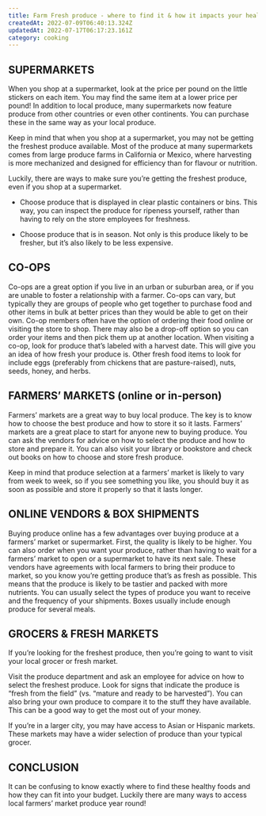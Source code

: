 ```yaml
---
title: Farm Fresh produce - where to find it & how it impacts your health
createdAt: 2022-07-09T06:40:13.324Z
updatedAt: 2022-07-17T06:17:23.161Z
category: cooking
---
```


## SUPERMARKETS

When you shop at a supermarket, look at the price per pound on the little stickers on each item. You may find the same item at a lower price per pound! In addition to local produce, many supermarkets now feature produce from other countries or even other continents. You can purchase these in the same way as your local produce.

Keep in mind that when you shop at a supermarket, you may not be getting the freshest produce available. Most of the produce at many supermarkets comes from large produce farms in California or Mexico, where harvesting is more mechanized and designed for efficiency than for flavour or nutrition.

Luckily, there are ways to make sure you’re getting the freshest produce, even if you shop at a supermarket.

- Choose produce that is displayed in clear plastic containers or bins. This way, you can inspect the produce for ripeness yourself, rather than having to rely on the store employees for freshness.

- Choose produce that is in season. Not only is this produce likely to be fresher, but it’s also likely to be less expensive.

## CO-OPS

Co-ops are a great option if you live in an urban or suburban area, or if you are unable to foster a relationship with a farmer. Co-ops can vary, but typically they are groups of people who get together to purchase food and other items in bulk at better prices than they would be able to get on their own.
Co-op members often have the option of ordering their food online or visiting the store to shop. There may also be a drop-off option so you can order your items and then pick them up at another location.
When visiting a co-op, look for produce that’s labeled with a harvest date. This will give you an idea of how fresh your produce is. Other fresh food items to look for include eggs (preferably from chickens that are pasture-raised), nuts, seeds, honey, and herbs.

## FARMERS’ MARKETS (online or in-person)

Farmers’ markets are a great way to buy local produce. The key is to know how to choose the best produce and how to store it so it lasts.
Farmers’ markets are a great place to start for anyone new to buying produce. You can ask the vendors for advice on how to select the produce and how to store and prepare it.
You can also visit your library or bookstore and check out books on how to choose and store fresh produce.

Keep in mind that produce selection at a farmers’ market is likely to vary from week to week, so if you see something you like, you should buy it as soon as possible and store it properly so that it lasts longer.

## ONLINE VENDORS & BOX SHIPMENTS

Buying produce online has a few advantages over buying produce at a farmers’ market or supermarket. First, the quality is likely to be higher. You can also order when you want your produce, rather than having to wait for a farmers’ market to open or a supermarket to have its next sale.
These vendors have agreements with local farmers to bring their produce to market, so you know you’re getting produce that’s as fresh as possible. This means that the produce is likely to be tastier and packed with more nutrients.
You can usually select the types of produce you want to receive and the frequency of your shipments. Boxes usually include enough produce for several meals.

## GROCERS & FRESH MARKETS

If you’re looking for the freshest produce, then you’re going to want to visit your local grocer or fresh market.

Visit the produce department and ask an employee for advice on how to select the freshest produce. Look for signs that indicate the produce is “fresh from the field” (vs. “mature and ready to be harvested”).
You can also bring your own produce to compare it to the stuff they have available. This can be a good way to get the most out of your money.

If you’re in a larger city, you may have access to Asian or Hispanic markets. These markets may have a wider selection of produce than your typical grocer.

## CONCLUSION

It can be confusing to know exactly where to find these healthy foods and how they can fit into your budget. Luckily there are many ways to access local farmers’ market produce year round!
